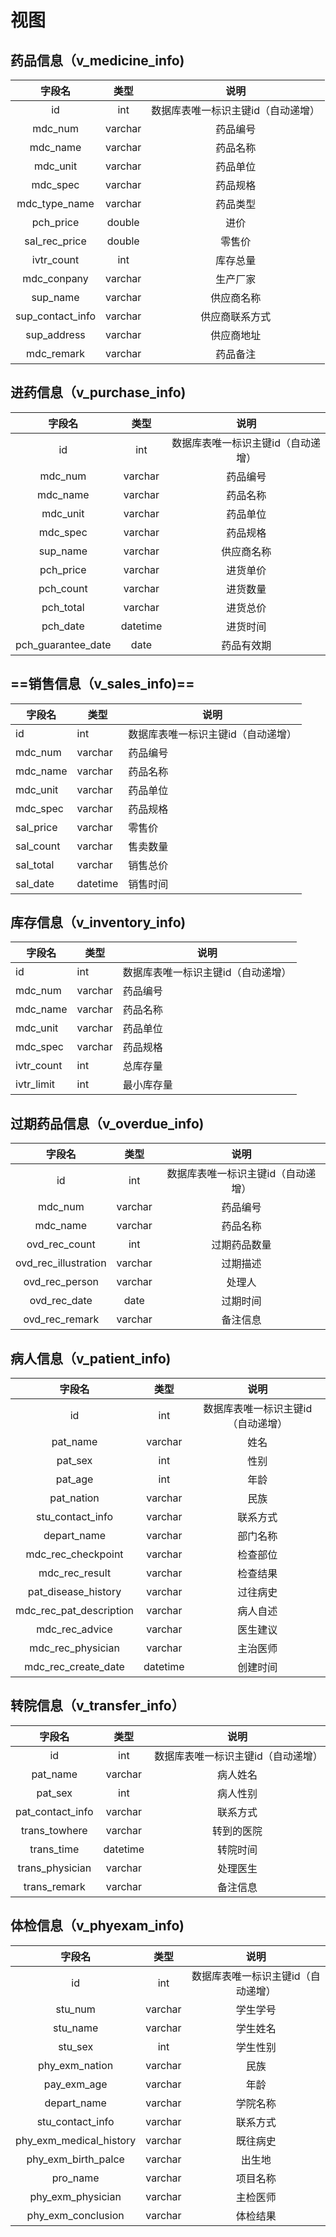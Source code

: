 # 视图

## 药品信息（v_medicine_info)

|      字段名      |  类型   |                说明                |
| :--------------: | :-----: | :--------------------------------: |
|        id        |   int   | 数据库表唯一标识主键id（自动递增） |
|     mdc_num      | varchar |              药品编号              |
|     mdc_name     | varchar |              药品名称              |
|     mdc_unit     | varchar |              药品单位              |
|     mdc_spec     | varchar |              药品规格              |
|  mdc_type_name   | varchar |              药品类型              |
|    pch_price     | double  |                进价                |
|  sal_rec_price   | double  |               零售价               |
|    ivtr_count    |   int   |              库存总量              |
|   mdc_conpany    | varchar |              生产厂家              |
|     sup_name     | varchar |             供应商名称             |
| sup_contact_info | varchar |           供应商联系方式           |
|   sup_address    | varchar |             供应商地址             |
|    mdc_remark    | varchar |              药品备注              |

## 进药信息（v_purchase_info)

|       字段名       |   类型   |                说明                |
| :----------------: | :------: | :--------------------------------: |
|         id         |   int    | 数据库表唯一标识主键id（自动递增） |
|      mdc_num       | varchar  |              药品编号              |
|      mdc_name      | varchar  |              药品名称              |
|      mdc_unit      | varchar  |              药品单位              |
|      mdc_spec      | varchar  |              药品规格              |
|      sup_name      | varchar  |             供应商名称             |
|     pch_price      | varchar  |              进货单价              |
|     pch_count      | varchar  |              进货数量              |
|     pch_total      | varchar  |              进货总价              |
|      pch_date      | datetime |              进货时间              |
| pch_guarantee_date |   date   |             药品有效期             |

## ==销售信息（v_sales_info)==

| 字段名    | 类型     | 说明                               |
| --------- | -------- | ---------------------------------- |
| id        | int      | 数据库表唯一标识主键id（自动递增） |
| mdc_num   | varchar  | 药品编号                           |
| mdc_name  | varchar  | 药品名称                           |
| mdc_unit  | varchar  | 药品单位                           |
| mdc_spec  | varchar  | 药品规格                           |
| sal_price | varchar  | 零售价                             |
| sal_count | varchar  | 售卖数量                           |
| sal_total | varchar  | 销售总价                           |
| sal_date  | datetime | 销售时间                           |

## 库存信息（v_inventory_info)

| 字段名     | 类型    | 说明                               |
| ---------- | ------- | ---------------------------------- |
| id         | int     | 数据库表唯一标识主键id（自动递增） |
| mdc_num    | varchar | 药品编号                           |
| mdc_name   | varchar | 药品名称                           |
| mdc_unit   | varchar | 药品单位                           |
| mdc_spec   | varchar | 药品规格                           |
| ivtr_count | int     | 总库存量                           |
| ivtr_limit | int     | 最小库存量                         |

## 过期药品信息（v_overdue_info)

|        字段名        |  类型   |                说明                |
| :------------------: | :-----: | :--------------------------------: |
|          id          |   int   | 数据库表唯一标识主键id（自动递增） |
|       mdc_num        | varchar |              药品编号              |
|       mdc_name       | varchar |              药品名称              |
|    ovd_rec_count     |   int   |            过期药品数量            |
| ovd_rec_illustration | varchar |              过期描述              |
|    ovd_rec_person    | varchar |               处理人               |
|     ovd_rec_date     |  date   |              过期时间              |
|    ovd_rec_remark    | varchar |              备注信息              |

## 病人信息（v_patient_info)

|         字段名          |   类型   |                说明                |
| :---------------------: | :------: | :--------------------------------: |
|           id            |   int    | 数据库表唯一标识主键id（自动递增） |
|        pat_name         | varchar  |                姓名                |
|         pat_sex         |   int    |                性别                |
|         pat_age         |   int    |                年龄                |
|       pat_nation        | varchar  |                民族                |
|    stu_contact_info     | varchar  |              联系方式              |
|       depart_name       | varchar  |              部门名称              |
|   mdc_rec_checkpoint    | varchar  |              检查部位              |
|     mdc_rec_result      | varchar  |              检查结果              |
|   pat_disease_history   | varchar  |              过往病史              |
| mdc_rec_pat_description | varchar  |              病人自述              |
|     mdc_rec_advice      | varchar  |              医生建议              |
|    mdc_rec_physician    | varchar  |              主治医师              |
|   mdc_rec_create_date   | datetime |              创建时间              |

## 转院信息（v_transfer_info）

|      字段名      |   类型   |                说明                |
| :--------------: | :------: | :--------------------------------: |
|        id        |   int    | 数据库表唯一标识主键id（自动递增） |
|     pat_name     | varchar  |              病人姓名              |
|     pat_sex      |   int    |              病人性别              |
| pat_contact_info | varchar  |              联系方式              |
|  trans_towhere   | varchar  |             转到的医院             |
|    trans_time    | datetime |              转院时间              |
| trans_physician  | varchar  |              处理医生              |
|   trans_remark   | varchar  |              备注信息              |

## 体检信息（v_phyexam_info)

|         字段名          |  类型   |                说明                |
| :---------------------: | :-----: | :--------------------------------: |
|           id            |   int   | 数据库表唯一标识主键id（自动递增） |
|         stu_num         | varchar |              学生学号              |
|        stu_name         | varchar |              学生姓名              |
|         stu_sex         |   int   |              学生性别              |
|     phy_exm_nation      | varchar |                民族                |
|       pay_exm_age       | varchar |                年龄                |
|       depart_name       | varchar |              学院名称              |
|    stu_contact_info     | varchar |              联系方式              |
| phy_exm_medical_history | varchar |              既往病史              |
|   phy_exm_birth_palce   | varchar |               出生地               |
|        pro_name         | varchar |              项目名称              |
|    phy_exm_physician    | varchar |              主检医师              |
|   phy_exm_conclusion    | varchar |              体检结果              |
